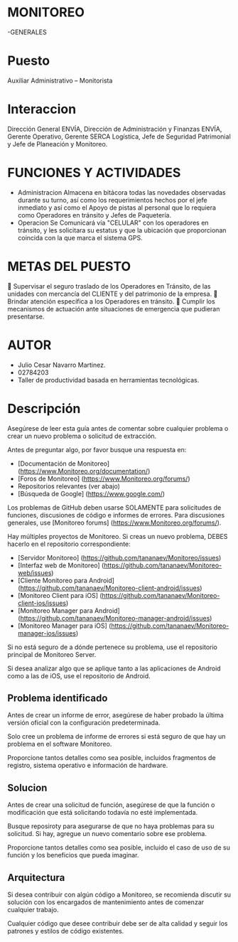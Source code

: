 # MONITOREO
-GENERALES
# Puesto
Auxiliar Administrativo – Monitorista 
# Interaccion
Dirección General ENVÍA, Dirección de Administración y Finanzas ENVÍA, Gerente Operativo, Gerente SERCA Logística, Jefe de Seguridad Patrimonial y Jefe de Planeación y Monitoreo. 
# FUNCIONES Y ACTIVIDADES
- Administracion
Almacena en bitácora todas las novedades observadas durante su turno, así como los requerimientos hechos por el jefe inmediato y así como el Apoyo de pistas al personal que lo requiera como Operadores en tránsito y Jefes de Paquetería. 
-  Operacion
Se Comunicará vía "CELULAR" con los operadores en tránsito, y les solicitara su estatus y que la ubicación que proporcionan coincida con la que marca el sistema GPS.
# METAS DEL PUESTO
	Supervisar el seguro traslado de los Operadores en Tránsito, de las unidades con mercancía del CLIENTE y del patrimonio de la empresa. 
	Brindar atención específica a los Operadores en tránsito. 
	Cumplir los mecanismos de actuación ante situaciones de emergencia que pudieran presentarse. 
# AUTOR
- Julio Cesar Navarro Martinez.
- 02784203
- Taller de productividad basada en herramientas tecnológicas.
# Descripción

Asegúrese de leer esta guía antes de comentar sobre cualquier problema o crear un nuevo problema o solicitud de extracción.

Antes de preguntar algo, por favor busque una respuesta en:

- [Documentación de Monitoreo] (https://www.Monitoreo.org/documentation/)
- [Foros de Monitoreo] (https://www.Monitoreo.org/forums/)
- Repositorios relevantes (ver abajo)
- [Búsqueda de Google] (https://www.google.com/)

Los problemas de GitHub deben usarse SOLAMENTE para solicitudes de funciones, discusiones de código e informes de errores. Para discusiones generales, use [Monitoreo forums] (https://www.Monitoreo.org/forums/).

Hay múltiples proyectos de Monitoreo. Si creas un nuevo problema, DEBES hacerlo en el repositorio correspondiente:

- [Servidor Monitoreo] (https://github.com/tananaev/Monitoreo/issues)
- [Interfaz web de Monitoreo] (https://github.com/tananaev/Monitoreo-web/issues)
- [Cliente Monitoreo para Android] (https://github.com/tananaev/Monitoreo-client-android/issues)
- [Monitoreo Client para iOS] (https://github.com/tananaev/Monitoreo-client-ios/issues)
- [Monitoreo Manager para Android] (https://github.com/tananaev/Monitoreo-manager-android/issues)
- [Monitoreo Manager para iOS] (https://github.com/tananaev/Monitoreo-manager-ios/issues)

Si no está seguro de a dónde pertenece su problema, use el repositorio principal de Monitoreo Server.

Si desea analizar algo que se aplique tanto a las aplicaciones de Android como a las de iOS, use el repositorio de Android.

## Problema identificado

Antes de crear un informe de error, asegúrese de haber probado la última versión oficial con la configuración predeterminada.

Solo cree un problema de informe de errores si está seguro de que hay un problema en el software Monitoreo.

Proporcione tantos detalles como sea posible, incluidos fragmentos de registro, sistema operativo e información de hardware.

## Solucion

Antes de crear una solicitud de función, asegúrese de que la función o modificación que está solicitando todavía no esté implementada.

Busque reposiroty para asegurarse de que no haya problemas para su solicitud. Si hay, agregue un nuevo comentario sobre ese problema.

Proporcione tantos detalles como sea posible, incluido el caso de uso de su función y los beneficios que pueda imaginar.

## Arquitectura

Si desea contribuir con algún código a Monitoreo, se recomienda discutir su solución con los encargados de mantenimiento antes de comenzar cualquier trabajo.

Cualquier código que desee contribuir debe ser de alta calidad y seguir los patrones y estilos de código existentes.
